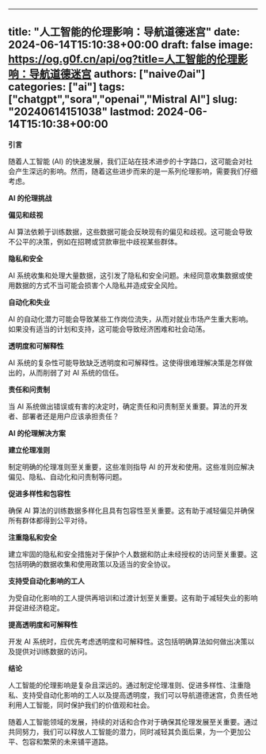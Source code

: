 
---
title: "人工智能的伦理影响：导航道德迷宫"
date: 2024-06-14T15:10:38+00:00
draft: false
image: https://og.g0f.cn/api/og?title=人工智能的伦理影响：导航道德迷宫
authors: ["naiveのai"]
categories: ["ai"]
tags: ["chatgpt","sora","openai","Mistral AI"]
slug: "20240614151038"
lastmod: 2024-06-14T15:10:38+00:00
---
**引言**

随着人工智能 (AI) 的快速发展，我们正站在技术进步的十字路口，这可能会对社会产生深远的影响。然而，随着这些进步而来的是一系列伦理影响，需要我们仔细考虑。

**AI 的伦理挑战**

**偏见和歧视**

AI 算法依赖于训练数据，这些数据可能会反映现有的偏见和歧视。这可能会导致不公平的决策，例如在招聘或贷款审批中歧视某些群体。

**隐私和安全**

AI 系统收集和处理大量数据，这引发了隐私和安全问题。未经同意收集数据或使用数据的方式不当可能会损害个人隐私并造成安全风险。

**自动化和失业**

AI 的自动化潜力可能会导致某些工作岗位流失，从而对就业市场产生重大影响。如果没有适当的计划和支持，这可能会导致经济困难和社会动荡。

**透明度和可解释性**

AI 系统的复杂性可能导致缺乏透明度和可解释性。这使得很难理解决策是怎样做出的，从而削弱了对 AI 系统的信任。

**责任和问责制**

当 AI 系统做出错误或有害的决定时，确定责任和问责制至关重要。算法的开发者、部署者还是用户应该承担责任？

**AI 的伦理解决方案**

**建立伦理准则**

制定明确的伦理准则至关重要，这些准则指导 AI 的开发和使用。这些准则应解决偏见、隐私、自动化和问责制等问题。

**促进多样性和包容性**

确保 AI 算法的训练数据多样化且具有包容性至关重要。这有助于减轻偏见并确保所有群体都得到公平对待。

**注重隐私和安全**

建立牢固的隐私和安全措施对于保护个人数据和防止未经授权的访问至关重要。这包括明确的数据收集和使用政策以及适当的安全协议。

**支持受自动化影响的工人**

为受自动化影响的工人提供再培训和过渡计划至关重要。这有助于减轻失业的影响并促进经济稳定。

**提高透明度和可解释性**

开发 AI 系统时，应优先考虑透明度和可解释性。这包括明确算法如何做出决策以及提供对训练数据的访问。

**结论**

人工智能的伦理影响是复杂且深远的。通过制定伦理准则、促进多样性、注重隐私、支持受自动化影响的工人以及提高透明度，我们可以导航道德迷宫，负责任地利用人工智能，同时保护我们的价值观和社会。

随着人工智能领域的发展，持续的对话和合作对于确保其伦理发展至关重要。通过共同努力，我们可以释放人工智能的潜力，同时减轻其负面后果，为一个更加公平、包容和繁荣的未来铺平道路。